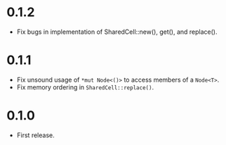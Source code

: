 # 0.1.2

- Fix bugs in implementation of SharedCell::new(), get(), and replace().

# 0.1.1

- Fix unsound usage of `*mut Node<()>` to access members of a `Node<T>`.
- Fix memory ordering in `SharedCell::replace()`.

# 0.1.0

- First release.
